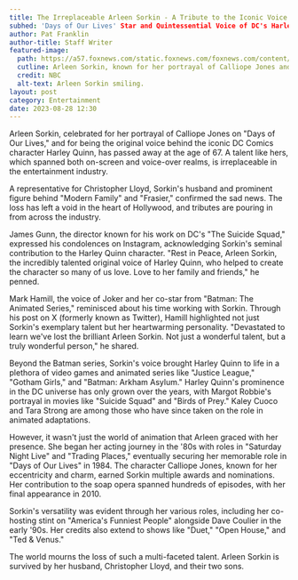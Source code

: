 ```yaml
---
title: The Irreplaceable Arleen Sorkin - A Tribute to the Iconic Voice Behind Harley Quinn
subhed: 'Days of Our Lives' Star and Quintessential Voice of DC's Harley Quinn Passes Away at 67
author: Pat Franklin
author-title: Staff Writer
featured-image: 
  path: https://a57.foxnews.com/static.foxnews.com/foxnews.com/content/uploads/2023/08/640/320/arleen-sorkin-dead.jpg?ve=1&tl=1
  cutline: Arleen Sorkin, known for her portrayal of Calliope Jones and as the original voice of Harley Quinn.
  credit: NBC
  alt-text: Arleen Sorkin smiling.
layout: post
category: Entertainment
date: 2023-08-28 12:30
---
```


Arleen Sorkin, celebrated for her portrayal of Calliope Jones on "Days of Our Lives," and for being the original voice behind the iconic DC Comics character Harley Quinn, has passed away at the age of 67. A talent like hers, which spanned both on-screen and voice-over realms, is irreplaceable in the entertainment industry.

A representative for Christopher Lloyd, Sorkin's husband and prominent figure behind "Modern Family" and "Frasier," confirmed the sad news. The loss has left a void in the heart of Hollywood, and tributes are pouring in from across the industry.

James Gunn, the director known for his work on DC's "The Suicide Squad," expressed his condolences on Instagram, acknowledging Sorkin's seminal contribution to the Harley Quinn character. "Rest in Peace, Arleen Sorkin, the incredibly talented original voice of Harley Quinn, who helped to create the character so many of us love. Love to her family and friends," he penned.

Mark Hamill, the voice of Joker and her co-star from "Batman: The Animated Series," reminisced about his time working with Sorkin. Through his post on X (formerly known as Twitter), Hamill highlighted not just Sorkin's exemplary talent but her heartwarming personality. "Devastated to learn we've lost the brilliant Arleen Sorkin. Not just a wonderful talent, but a truly wonderful person," he shared.

Beyond the Batman series, Sorkin's voice brought Harley Quinn to life in a plethora of video games and animated series like "Justice League," "Gotham Girls," and "Batman: Arkham Asylum." Harley Quinn's prominence in the DC universe has only grown over the years, with Margot Robbie's portrayal in movies like "Suicide Squad" and "Birds of Prey." Kaley Cuoco and Tara Strong are among those who have since taken on the role in animated adaptations.

However, it wasn't just the world of animation that Arleen graced with her presence. She began her acting journey in the '80s with roles in "Saturday Night Live" and "Trading Places," eventually securing her memorable role in "Days of Our Lives" in 1984. The character Calliope Jones, known for her eccentricity and charm, earned Sorkin multiple awards and nominations. Her contribution to the soap opera spanned hundreds of episodes, with her final appearance in 2010.

Sorkin's versatility was evident through her various roles, including her co-hosting stint on "America's Funniest People" alongside Dave Coulier in the early '90s. Her credits also extend to shows like "Duet," "Open House," and "Ted & Venus."

The world mourns the loss of such a multi-faceted talent. Arleen Sorkin is survived by her husband, Christopher Lloyd, and their two sons.
